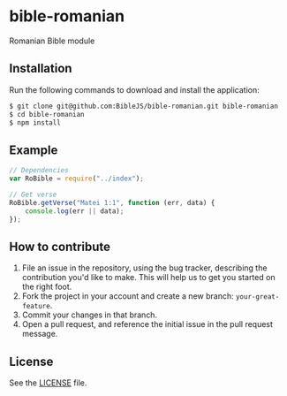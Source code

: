 # bible-romanian
Romanian Bible module

## Installation
Run the following commands to download and install the application:

```sh
$ git clone git@github.com:BibleJS/bible-romanian.git bible-romanian
$ cd bible-romanian
$ npm install
```

## Example
```js
// Dependencies
var RoBible = require("../index");

// Get verse
RoBible.getVerse("Matei 1:1", function (err, data) {
    console.log(err || data);
});
```

## How to contribute

1. File an issue in the repository, using the bug tracker, describing the
   contribution you'd like to make. This will help us to get you started on the
   right foot.
2. Fork the project in your account and create a new branch:
   `your-great-feature`.
3. Commit your changes in that branch.
4. Open a pull request, and reference the initial issue in the pull request
   message.

## License
See the [LICENSE](./LICENSE) file.
